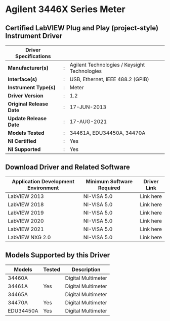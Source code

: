 # Agilent 3446X Series Meter
## Certified LabVIEW Plug and Play (project-style) Instrument Driver

| Driver Specifications |     |  |
| --------------------- | --- |--|
| **Manufacturer(s)**       | :   | Agilent Technologies / Keysight Technologies |
|**Interface(s)**|:  |USB, Ethernet, IEEE 488.2 (GPIB)|
|**Instrument Type(s)**|: |Meter|
|**Driver Version**|: |1.2|
|**Original Release Date**|: |17-JUN-2013|
|**Update Release Date**|: |17-AUG-2021|
|**Models Tested**|: |34461A, EDU34450A, 34470A|
|**NI Certified**|: |Yes|
|**NI Supported**|: |Yes|

## Download Driver and Related Software

| Application Development Environment | Minimum Software Required | Driver Link |
| ----------------------------------- | ------------------------- | ----------- |
|LabVIEW 2013|	 NI-VISA 5.0	|Link here|
|LabVIEW 2018|	 NI-VISA 5.0	|Link here|
|LabVIEW 2019|	 NI-VISA 5.0	|Link here|
|LabVIEW 2020|	 NI-VISA 5.0	|Link here|
|LabVIEW 2021|	 NI-VISA 5.0	|Link here|
|LabVIEW NXG 2.0|	 NI-VISA 5.0  |Link here|

## Models Supported by this Driver

| Models | Tested | Description |
| ------ | ------ | ----------- |
|34460A|		  |Digital Multimeter|
|34461A|	Yes	|Digital Multimeter|
|34465A|		|Digital Multimeter|
|34470A|	Yes	|Digital Multimeter|
|EDU34450A|	Yes	|Digital Multimeter|